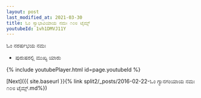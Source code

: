 ```yaml
---
layout: post
last_modified_at: 2021-03-30
title: ಓಂ ಸ್ವಾಭಾವಿಯಾಯ ನಮಃ ೧೦೮ ಟೈಮ್ಸ್
youtubeId: 1vh1DMVJ11Y
---
```

 
 
 ಓಂ ನರರ್ಷಭಯ ನಮಃ  
 
 -  ಪುರುಷರಲ್ಲಿ ಮುಖ್ಯ ಯಾರು 
 
  
 
  
 
 
 
 
 
 


{% include youtubePlayer.html id=page.youtubeId %}
 
[Next]({{ site.baseurl }}{% link  split2/_posts/2016-02-22-ಓಂ ಗ್ಯಾನಗಂಯಾಯ ನಮಃ ೧೦೮ ಟೈಮ್ಸ್.md%})
 
